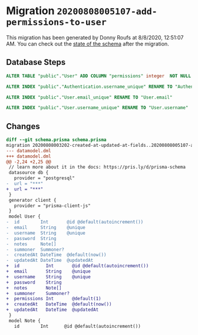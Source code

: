 # Migration `20200808005107-add-permissions-to-user`

This migration has been generated by Donny Roufs at 8/8/2020, 12:51:07 AM.
You can check out the [state of the schema](./schema.prisma) after the migration.

## Database Steps

```sql
ALTER TABLE "public"."User" ADD COLUMN "permissions" integer  NOT NULL DEFAULT 1;

ALTER INDEX "public"."Authentication.username_unique" RENAME TO "Authentication.username"

ALTER INDEX "public"."User.email_unique" RENAME TO "User.email"

ALTER INDEX "public"."User.username_unique" RENAME TO "User.username"
```

## Changes

```diff
diff --git schema.prisma schema.prisma
migration 20200808003202-created-at-updated-at-fields..20200808005107-add-permissions-to-user
--- datamodel.dml
+++ datamodel.dml
@@ -2,24 +2,25 @@
 // learn more about it in the docs: https://pris.ly/d/prisma-schema
 datasource db {
   provider = "postgresql"
-  url = "***"
+  url = "***"
 }
 generator client {
   provider = "prisma-client-js"
 }
 model User {
-  id        Int       @id @default(autoincrement())
-  email     String    @unique
-  username  String    @unique
-  password  String
-  notes     Note[]
-  summoner  Summoner?
-  createdAt DateTime  @default(now())
-  updatedAt DateTime  @updatedAt
+  id          Int       @id @default(autoincrement())
+  email       String    @unique
+  username    String    @unique
+  password    String
+  notes       Note[]
+  summoner    Summoner?
+  permissions Int       @default(1)
+  createdAt   DateTime  @default(now())
+  updatedAt   DateTime  @updatedAt
 }
 model Note {
   id        Int      @id @default(autoincrement())
```


